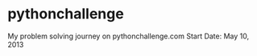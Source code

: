 pythonchallenge
===============

My problem solving journey on pythonchallenge.com
Start Date: May 10, 2013
